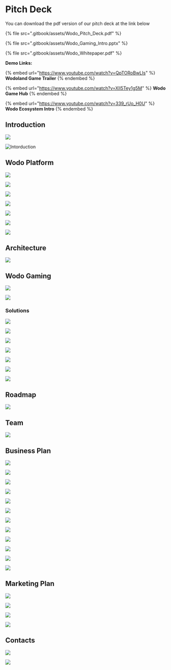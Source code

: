 # Pitch Deck

You can download the pdf version of our pitch deck at the link below

{% file src=".gitbook/assets/Wodo_Pitch_Deck.pdf" %}

{% file src=".gitbook/assets/Wodo_Gaming_Intro.pptx" %}

{% file src=".gitbook/assets/Wodo_Whitepaper.pdf" %}

**Demo Links:**

{% embed url="https://www.youtube.com/watch?v=QpTORoBwLIs" %}
**Wodoland Game Trailer**
{% endembed %}

{% embed url="https://www.youtube.com/watch?v=XlI5Tey1g5M" %}
**Wodo Game Hub**
{% endembed %}

{% embed url="https://www.youtube.com/watch?v=339_rUo_H0U" %}
**Wodo Ecosystem Intro**
{% endembed %}

## Introduction

![](.gitbook/assets/Slide1.JPG)

![Intorduction](.gitbook/assets/Slide3.JPG)

## Wodo Platform

![](.gitbook/assets/Slide4.JPG)

![](.gitbook/assets/Slide5.JPG)

![](.gitbook/assets/Slide5.1.JPG)

![](.gitbook/assets/Slide6.JPG)

![](.gitbook/assets/Slide6.1.jpg)

![](.gitbook/assets/Slide6.2.jpg)

![](.gitbook/assets/Slide7.JPG)

## Architecture

![](.gitbook/assets/Slide8.JPG)

## Wodo Gaming

![](.gitbook/assets/Slide9.JPG)

![](.gitbook/assets/Slide10.JPG)

### Solutions

![](.gitbook/assets/Slide11.JPG)

![](.gitbook/assets/Slide12.JPG)

![](.gitbook/assets/Slide13.JPG)

![](.gitbook/assets/Slide14.JPG)

![](.gitbook/assets/Slide15.JPG)

![](.gitbook/assets/Slide16.JPG)

![](.gitbook/assets/Slide17.JPG)

## Roadmap

![](.gitbook/assets/Slide18.JPG)

## Team

![](.gitbook/assets/Slide19.JPG)

## Business Plan

![](.gitbook/assets/Slide20.JPG)

![](.gitbook/assets/Slide21.JPG)

![](.gitbook/assets/Slide22.JPG)

![](.gitbook/assets/Slide23.JPG)

![](.gitbook/assets/Slide24.JPG)

![](.gitbook/assets/Slide25.JPG)

![](.gitbook/assets/Slide26.JPG)

![](.gitbook/assets/Slide26\_ext.JPG)

![](.gitbook/assets/Slide27.JPG)

![](.gitbook/assets/Slide28.JPG)

![](.gitbook/assets/Slide29.JPG)

![](.gitbook/assets/Slide30.JPG)

## Marketing Plan

![](.gitbook/assets/Slide31.JPG)

![](.gitbook/assets/Slide32.JPG)

![](.gitbook/assets/Slide33.JPG)

![](.gitbook/assets/Slide34.JPG)

## Contacts

![](.gitbook/assets/Slide35.JPG)

![](.gitbook/assets/Slide36.JPG)
